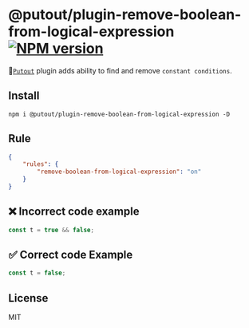 # @putout/plugin-remove-boolean-from-logical-expression [![NPM version][NPMIMGURL]][NPMURL]

[NPMIMGURL]: https://img.shields.io/npm/v/@putout/plugin-remove-boolean-from-logical-expression.svg?style=flat&longCache=true
[NPMURL]: https://npmjs.org/package/@putout/plugin-remove-boolean-from-logical-expression"npm"

🐊[`Putout`](https://github.com/coderaiser/putout) plugin adds ability to find and remove `constant conditions`.

## Install

```
npm i @putout/plugin-remove-boolean-from-logical-expression -D
```

## Rule

```json
{
    "rules": {
        "remove-boolean-from-logical-expression": "on"
    }
}
```

## ❌ Incorrect code example

```js
const t = true && false;
```

## ✅ Correct code Example

```js
const t = false;
```

## License

MIT
